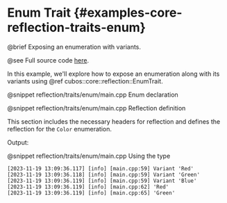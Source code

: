 # Enum Trait {#examples-core-reflection-traits-enum}

@brief Exposing an enumeration with variants.

@see Full source code [here](https://github.com/GameDevTecnico/cubos/tree/main/core/samples/reflection/traits/enum).

In this example, we'll explore how to expose an enumeration along with its variants using @ref cubos::core::reflection::EnumTrait.

@snippet reflection/traits/enum/main.cpp Enum declaration

@snippet reflection/traits/enum/main.cpp Reflection definition

This section includes the necessary headers for reflection and defines the reflection for the `Color` enumeration.

Output:

@snippet reflection/traits/enum/main.cpp Using the type

```
[2023-11-19 13:09:36.117] [info] [main.cpp:59] Variant 'Red'
[2023-11-19 13:09:36.118] [info] [main.cpp:59] Variant 'Green'
[2023-11-19 13:09:36.119] [info] [main.cpp:59] Variant 'Blue'
[2023-11-19 13:09:36.119] [info] [main.cpp:62] 'Red'
[2023-11-19 13:09:36.119] [info] [main.cpp:65] 'Green'
```
